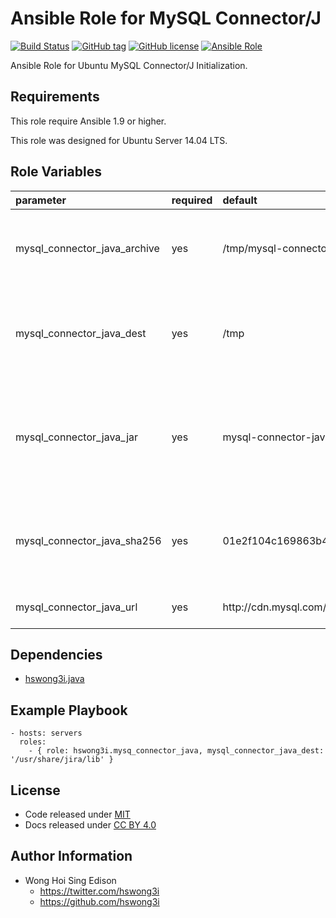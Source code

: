 Ansible Role for MySQL Connector/J
==================================

[![Build Status](https://travis-ci.org/pantarei/ansible-role-mysql-connector-java.svg?branch=master)](https://travis-ci.org/pantarei/ansible-role-mysql-connector-java)
 [![GitHub tag](https://img.shields.io/github/tag/pantarei/ansible-role-mysql-connector-java.svg)](https://github.com/pantarei/ansible-role-mysql-connector-java)
 [![GitHub license](https://img.shields.io/github/license/pantarei/ansible-role-mysql-connector-java.svg)](https://github.com/pantarei/ansible-role-mysql-connector-java/blob/master/LICENSE)
 [![Ansible Role](https://img.shields.io/ansible/role/5979.svg)](https://galaxy.ansible.com/detail#/role/5979)

Ansible Role for Ubuntu MySQL Connector/J Initialization.

Requirements
------------

This role require Ansible 1.9 or higher.

This role was designed for Ubuntu Server 14.04 LTS.

Role Variables
--------------

<table>
<colgroup>
<col width="20%" />
<col width="20%" />
<col width="20%" />
<col width="20%" />
<col width="20%" />
</colgroup>
<thead>
<tr class="header">
<th align="left">parameter</th>
<th align="left">required</th>
<th align="left">default</th>
<th align="left">choices</th>
<th align="left">comments</th>
</tr>
</thead>
<tbody>
<tr class="odd">
<td align="left">mysql_connector_java_archive</td>
<td align="left">yes</td>
<td align="left">/tmp/mysql-connector-java-5.1.37.tar.gz</td>
<td align="left"></td>
<td align="left">Download archive filename for cache during (re)install.</td>
</tr>
<tr class="even">
<td align="left">mysql_connector_java_dest</td>
<td align="left">yes</td>
<td align="left">/tmp</td>
<td align="left"></td>
<td align="left">Destination directory where MySQL Connector/J .jar should install to.</td>
</tr>
<tr class="odd">
<td align="left">mysql_connector_java_jar</td>
<td align="left">yes</td>
<td align="left">mysql-connector-java-5.1.37-bin.jar</td>
<td align="left"></td>
<td align="left">MySQL Connector/J .jar filename for double check if installed to target directory correctly.</td>
</tr>
<tr class="even">
<td align="left">mysql_connector_java_sha256</td>
<td align="left">yes</td>
<td align="left">01e2f104c169863b4937a77045b008a372e5e254b803f69f030986167e626824</td>
<td align="left"></td>
<td align="left">Download archive sha256 checksum for cache during (re)install.</td>
</tr>
<tr class="odd">
<td align="left">mysql_connector_java_url</td>
<td align="left">yes</td>
<td align="left">http://cdn.mysql.com/Downloads/Connector-J/mysql-connector-java-5.1.37.tar.gz</td>
<td align="left"></td>
<td align="left">URL for download archive.</td>
</tr>
</tbody>
</table>

Dependencies
------------

-   [hswong3i.java](https://galaxy.ansible.com/detail#/role/5971)

Example Playbook
----------------

    - hosts: servers
      roles:
        - { role: hswong3i.mysq_connector_java, mysql_connector_java_dest: '/usr/share/jira/lib' }

License
-------

-   Code released under [MIT](https://github.com/hswong3i/ansible-role-mysql-connector-java/blob/master/LICENSE)
-   Docs released under [CC BY 4.0](http://creativecommons.org/licenses/by/4.0/)

Author Information
------------------

-   Wong Hoi Sing Edison
    -   <https://twitter.com/hswong3i>
    -   <https://github.com/hswong3i>

